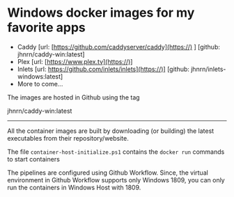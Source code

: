 # Windows docker images for my favorite apps

* Caddy [url: [https://github.com/caddyserver/caddy](https://) ] [github: jhnrn/caddy-win:latest]
* Plex [url: [https://www.plex.tv](https://)]
* Inlets [url: https://github.com/inlets/inlets](https://)] [github: jhnrn/inlets-windows:latest]
* More to come...

The images are hosted in Github using the tag

jhnrn/caddy-win:latest


---



All the container images are built by downloading (or building) the latest executables from their repository/website.


The file `container-host-initialize.ps1` contains the `docker run` commands to start containers


The pipelines are configured using Github Workflow. Since, the virtual environment in Github Workflow supports only Windows 1809, you can only run the containers in Windows Host with 1809.
